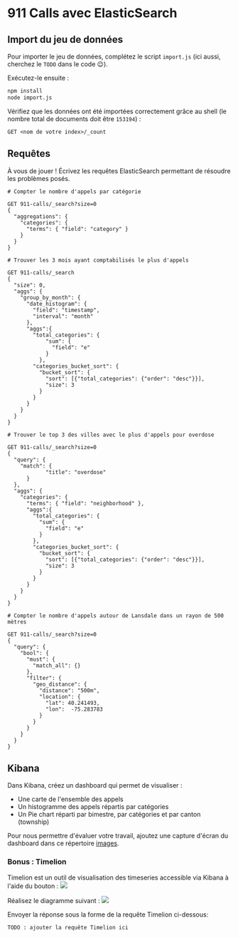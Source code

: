 # 911 Calls avec ElasticSearch

## Import du jeu de données

Pour importer le jeu de données, complétez le script `import.js` (ici aussi, cherchez le `TODO` dans le code :wink:).

Exécutez-le ensuite :

```bash
npm install
node import.js
```

Vérifiez que les données ont été importées correctement grâce au shell (le nombre total de documents doit être `153194`) :

```
GET <nom de votre index>/_count
```

## Requêtes

À vous de jouer ! Écrivez les requêtes ElasticSearch permettant de résoudre les problèmes posés.

```
# Compter le nombre d'appels par catégorie

GET 911-calls/_search?size=0
{
  "aggregations": {
    "categories": {
      "terms": { "field": "category" }
    }
  }
}

# Trouver les 3 mois ayant comptabilisés le plus d'appels

GET 911-calls/_search
{
  "size": 0,
  "aggs": {
    "group_by_month": {
      "date_histogram": {
        "field": "timestamp",
        "interval": "month"
      },
      "aggs":{
        "total_categories": {
            "sum": {
              "field": "e"
            }
          },
        "categories_bucket_sort": {
          "bucket_sort": {
            "sort": [{"total_categories": {"order": "desc"}}],
            "size": 3
          }
        }
      }
    }
  }
}

# Trouver le top 3 des villes avec le plus d'appels pour overdose

GET 911-calls/_search?size=0
{
  "query": {
    "match": {
            "title": "overdose"
      }
  },
  "aggs": {
    "categories": {
      "terms": { "field": "neighborhood" },
      "aggs":{
        "total_categories": {
          "sum": {
            "field": "e"
          }
        },
        "categories_bucket_sort": {
          "bucket_sort": {
            "sort": [{"total_categories": {"order": "desc"}}],
            "size": 3
          }
        }
      }
    }
  }
}

# Compter le nombre d'appels autour de Lansdale dans un rayon de 500 mètres

GET 911-calls/_search?size=0
{
  "query": {
    "bool": {
      "must": {
        "match_all": {}
      },
      "filter": {
        "geo_distance": {
          "distance": "500m",
          "location": {
            "lat": 40.241493,
            "lon":  -75.283783
          }
        }
      }
    }
  }
}
```

## Kibana

Dans Kibana, créez un dashboard qui permet de visualiser :

* Une carte de l'ensemble des appels
* Un histogramme des appels répartis par catégories
* Un Pie chart réparti par bimestre, par catégories et par canton (township)

Pour nous permettre d'évaluer votre travail, ajoutez une capture d'écran du dashboard dans ce répertoire [images](images).

### Bonus : Timelion
Timelion est un outil de visualisation des timeseries accessible via Kibana à l'aide du bouton : ![](images/timelion.png)

Réalisez le diagramme suivant :
![](images/timelion-chart.png)

Envoyer la réponse sous la forme de la requête Timelion ci-dessous:  

```
TODO : ajouter la requête Timelion ici
```
